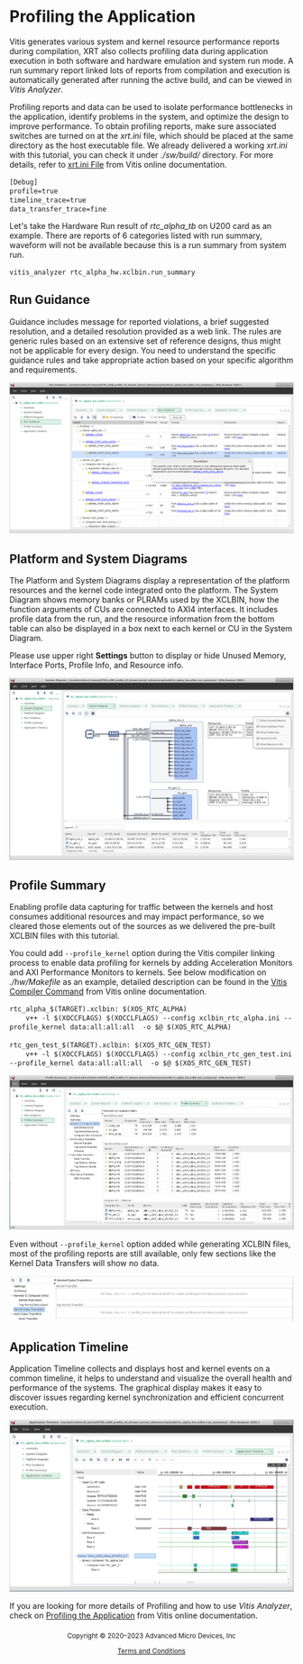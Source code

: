 # Profiling the Application

Vitis generates various system and kernel resource performance reports during compilation, XRT also collects profiling data during application execution in both software and hardware emulation and system run mode. A run summary report linked lots of reports from compilation and execution is automatically generated after running the active build, and can be viewed in *Vitis Analyzer*. 

Profiling reports and data can be used to isolate performance bottlenecks in the application, identify problems in the system, and optimize the design to improve performance. To obtain profiling reports, make sure associated switches are turned on at the *xrt.ini* file, which should be placed at the same directory as the host executable file. We already delivered a working *xrt.ini* with this tutorial, you can check it under *./sw/build/* directory. For more details, refer to [xrt.ini File](https://www.xilinx.com/html_docs/xilinx2020_1/vitis_doc/obl1532064985142.html) from Vitis online documentation.

```
[Debug]
profile=true
timeline_trace=true
data_transfer_trace=fine
```

Let's take the Hardware Run result of *rtc_alpha_tb* on U200 card as an example. There are reports of 6 categories listed with run summary, waveform will not be available because this is a run summary from system run. 

```
vitis_analyzer rtc_alpha_hw.xclbin.run_summary
```

## Run Guidance

Guidance includes message for reported violations, a brief suggested resolution, and a detailed resolution provided as a web link. The rules are generic rules based on an extensive set of reference designs, thus might not be applicable for every design. You need to understand the specific guidance rules and take appropriate action based on your specific algorithm and requirements.

<div align="center">
<img src="./images/hw_guidance.PNG" alt="Hardware Run Guidance" >
</div>

## Platform and System Diagrams

The Platform and System Diagrams display a representation of the platform resources and the kernel code integrated onto the platform. The System Diagram shows memory banks or PLRAMs used by the XCLBIN, how the function arguments of CUs are connected to AXI4 interfaces. It includes profile data from the run, and the resource information from the bottom table can also be displayed in a box next to each kernel or CU in the System Diagram. 

Please use upper right **Settings** button to display or hide Unused Memory, Interface Ports, Profile Info, and Resource info.

<div align="center">
<img src="./images/hw_sys_diagram.PNG" alt="Hardware System Diagram" >
</div>

## Profile Summary

Enabling profile data capturing for traffic between the kernels and host consumes additional resources and may impact performance, so we cleared those elements out of the sources as we delivered the pre-built XCLBIN files with this tutorial. 

You could add `--profile_kernel` option during the Vitis compiler linking process to enable data profiling for kernels by adding Acceleration Monitors and AXI Performance Monitors to kernels. See below modification on *./hw/Makefile* as an example, detailed description can be found in the [Vitis Compiler Command](https://www.xilinx.com/html_docs/xilinx2020_1/vitis_doc/vitiscommandcompiler.html#wrj1504034328013) from Vitis online documentation. 

```
rtc_alpha_$(TARGET).xclbin: $(XOS_RTC_ALPHA)
	v++ -l $(XOCCFLAGS) $(XOCCLFLAGS) --config xclbin_rtc_alpha.ini --profile_kernel data:all:all:all  -o $@ $(XOS_RTC_ALPHA)

rtc_gen_test_$(TARGET).xclbin: $(XOS_RTC_GEN_TEST)
	v++ -l $(XOCCFLAGS) $(XOCCLFLAGS) --config xclbin_rtc_gen_test.ini --profile_kernel data:all:all:all  -o $@ $(XOS_RTC_GEN_TEST)
```

<div align="center">
<img src="./images/hw_profile_summary.PNG" alt="Profile Summary" >
</div>

Even without `--profile_kernel` option added while generating XCLBIN files, most of the profiling reports are still available, only few sections like the Kernel Data Transfers will show no data.

<div align="center">
<img src="./images/no_kernel_data.PNG" alt="No Kernel Data" >
</div>

##  Application Timeline

Application Timeline collects and displays host and kernel events on a common timeline, it helps to understand and visualize the overall health and performance of the systems. The graphical display makes it easy to discover issues regarding kernel synchronization and efficient concurrent execution. 

<div align="center">
<img src="./images/hw_timeline.PNG" alt="Application Timeline" >
</div>

If you are looking for more details of Profiling and how to use *Vitis Analyzer*, check on [Profiling the Application](https://www.xilinx.com/html_docs/xilinx2020_1/vitis_doc/profilingapplication.html) from Vitis online documentation. 


<p class="sphinxhide" align="center"><sub>Copyright © 2020–2023 Advanced Micro Devices, Inc</sub></p>

<p class="sphinxhide" align="center"><sup><a href="https://www.amd.com/en/corporate/copyright">Terms and Conditions</a></sup></p>

